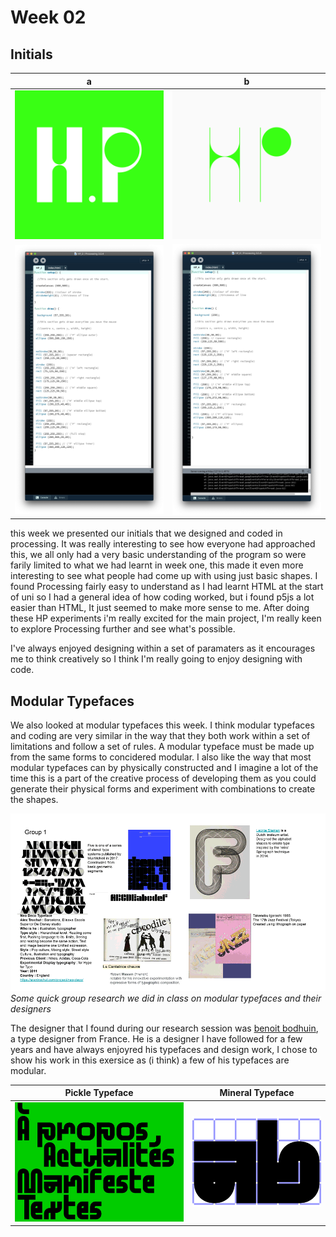 # Week 02

## Initials
        
   a  |  b
:-------------------------:|:-------------------------:
![](HP2.png)       |  ![](HP3.png) 
![](HP2screenshot.jpg)       | ![](HP3screenshot.jpg)  

this week we presented our initials that we designed and coded in processing.
It was really interesting to see how everyone had approached this, we all only had a very basic understanding of the program so were farily limited to what we had learnt in week one, this made it even more interesting to see what people had come up with using just basic shapes.
I found Processing fairly easy to understand as I had learnt HTML at the start of uni so I had a general idea of how coding worked, but i found p5js a lot easier than HTML, It just seemed to make more sense to me. After doing these HP experiments i'm really excited for the main project, I'm really keen to explore Processing further and see what's possible.

I've always enjoyed designing within a set of paramaters as it encourages me to think creatively so I think I'm really going to enjoy designing with code.

## Modular Typefaces

We also looked at modular typefaces this week.
I think modular typefaces and coding are very similar in the way that they both work within a set of limitations and follow a set of rules. A modular typeface must be made up from the same forms to concidered modular. I also like the way that most modular typefaces can by physically constructed and I imagine a lot of the time this is a part of the creative process of developing them as you could generate their physical forms and experiment with combinations to create the shapes.


![](modulartypefaceslides.gif)
*Some quick group research we did in class on modular typefaces and their designers*

The designer that I found during our research session was [benoit bodhuin](https://www.instagram.com/benoitbodhuin/?hl=en), a type designer from France.
He is a designer I have followed for a few years and have always enjoyred his typefaces and design work, I chose to show his work in this exersice as (i think) a few of his typefaces are modular.

   Pickle Typeface  |  Mineral Typeface
:-------------------------:|:-------------------------:
![](Pickle_2.jpg)       |  ![](Mineral_Gif.gif) 
